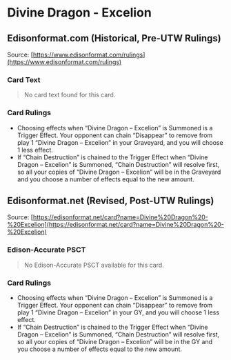 # Divine Dragon - Excelion

## Edisonformat.com (Historical, Pre-UTW Rulings)

Source: [https://www.edisonformat.com/rulings](https://www.edisonformat.com/rulings)

### Card Text

> No card text found for this card.

### Card Rulings

*   Choosing effects when “Divine Dragon – Excelion” is Summoned is a Trigger Effect. Your opponent can chain “Disappear” to remove from play 1 “Divine Dragon – Excelion” in your Graveyard, and you will choose 1 less effect.
*   If “Chain Destruction” is chained to the Trigger Effect when “Divine Dragon – Excelion” is Summoned, “Chain Destruction” will resolve first, so all your copies of “Divine Dragon – Excelion” will be in the Graveyard and you choose a number of effects equal to the new amount.

## Edisonformat.net (Revised, Post-UTW Rulings)

Source: [https://edisonformat.net/card?name=Divine%20Dragon%20-%20Excelion](https://edisonformat.net/card?name=Divine%20Dragon%20-%20Excelion)

### Edison-Accurate PSCT

> No Edison-Accurate PSCT available for this card.

### Card Rulings

*   Choosing effects when “Divine Dragon – Excelion” is Summoned is a Trigger Effect. Your opponent can chain “Disappear” to remove from play 1 “Divine Dragon – Excelion” in your GY, and you will choose 1 less effect.
*   If “Chain Destruction” is chained to the Trigger Effect when “Divine Dragon – Excelion” is Summoned, “Chain Destruction” will resolve first, so all your copies of “Divine Dragon – Excelion” will be in the GY and you choose a number of effects equal to the new amount.
            